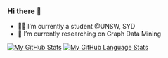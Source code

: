 ### Hi there 👋


- 👨‍🎓 I’m currently a student @UNSW, SYD
- 🌱 I’m currently researching on Graph Data Mining


[![My GitHub Stats](https://github-readme-stats.vercel.app/api/?username=SteveTANTAN&count_private=true&theme=tokyonight&showicons=true)]()
[![My GitHub Language Stats](https://github-readme-stats.vercel.app/api/top-langs/?username=SteveTANTAN&langs_count=5&theme=tokyonight)]()
